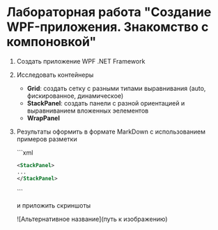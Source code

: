 # Лабораторная работа "Создание WPF-приложения. Знакомство с компоновкой"

1. Создать приложение WPF .NET Framework

2. Исследовать контейнеры 
    - **Grid**: создать сетку с разными типами выравнивания (auto, фискированное, динамическое)
    - **StackPanel**: создать панели с разной ориентацией и выравниванием вложенных эелементов 
    - **WrapPanel**

3. Результаты оформить в формате MarkDown с использованием примеров разметки
    
    \`\`\`xml
    ```xml
    <StackPanel>
    ...
    </StackPanel>
    ```
    \`\`\`
    
    и приложить скриншоты

    !\[Альтернативное название\]\(путь к изображению\)
